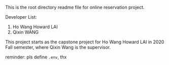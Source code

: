 This is the root directory readme file for online reservation project.

Developer List:
1. Ho Wang Howard LAI
2. Qixin WANG

This project starts as the capstone project for Ho Wang Howard LAI in 2020 Fall semester,
where Qixin Wang is the supervisor. 



reminder: pls define `.env`, thx